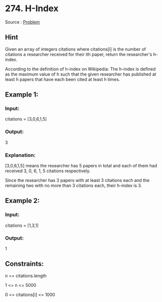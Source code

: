 # 274. H-Index

Source : [Problem](https://leetcode.com/problems/h-index)

## Hint

Given an array of integers citations where citations[i] is the number of citations a researcher received for their ith paper, return the researcher's h-index.

According to the definition of h-index on Wikipedia: The h-index is defined as the maximum value of h such that the given researcher has published at least h papers that have each been cited at least h times.

## Example 1:

### Input:

citations = [3,0,6,1,5]

### Output:

3

### Explanation:

[3,0,6,1,5] means the researcher has 5 papers in total and each of them had received 3, 0, 6, 1, 5 citations respectively.

Since the researcher has 3 papers with at least 3 citations each and the remaining two with no more than 3 citations each, their h-index is 3.

## Example 2:

### Input:

citations = [1,3,1]

### Output:

1

## Constraints:

n == citations.length

1 <= n <= 5000

0 <= citations[i] <= 1000
